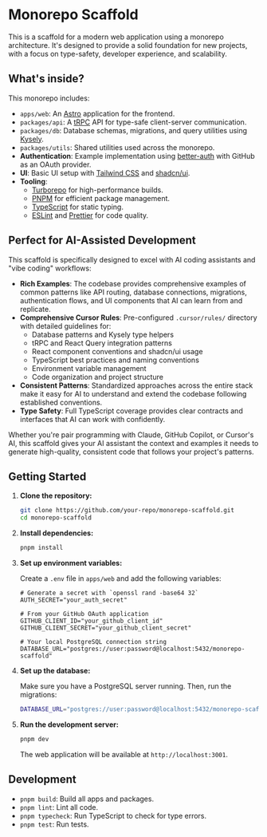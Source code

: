 # Monorepo Scaffold

This is a scaffold for a modern web application using a monorepo architecture. It's designed to provide a solid foundation for new projects, with a focus on type-safety, developer experience, and scalability.

## What's inside?

This monorepo includes:

- `apps/web`: An [Astro](https://astro.build/) application for the frontend.
- `packages/api`: A [tRPC](https://trpc.io/) API for type-safe client-server communication.
- `packages/db`: Database schemas, migrations, and query utilities using [Kysely](https://kysely.dev/).
- `packages/utils`: Shared utilities used across the monorepo.
- **Authentication**: Example implementation using [better-auth](https://github.com/BetterAuth/better-auth) with GitHub as an OAuth provider.
- **UI**: Basic UI setup with [Tailwind CSS](https://tailwindcss.com/) and [shadcn/ui](https://ui.shadcn.com/).
- **Tooling**:
  - [Turborepo](https://turbo.build/repo) for high-performance builds.
  - [PNPM](https://pnpm.io/) for efficient package management.
  - [TypeScript](https://www.typescriptlang.org/) for static typing.
  - [ESLint](https://eslint.org/) and [Prettier](https://prettier.io/) for code quality.

## Perfect for AI-Assisted Development

This scaffold is specifically designed to excel with AI coding assistants and "vibe coding" workflows:

- **Rich Examples**: The codebase provides comprehensive examples of common patterns like API routing, database connections, migrations, authentication flows, and UI components that AI can learn from and replicate.
- **Comprehensive Cursor Rules**: Pre-configured `.cursor/rules/` directory with detailed guidelines for:
  - Database patterns and Kysely type helpers
  - tRPC and React Query integration patterns
  - React component conventions and shadcn/ui usage
  - TypeScript best practices and naming conventions
  - Environment variable management
  - Code organization and project structure
- **Consistent Patterns**: Standardized approaches across the entire stack make it easy for AI to understand and extend the codebase following established conventions.
- **Type Safety**: Full TypeScript coverage provides clear contracts and interfaces that AI can work with confidently.

Whether you're pair programming with Claude, GitHub Copilot, or Cursor's AI, this scaffold gives your AI assistant the context and examples it needs to generate high-quality, consistent code that follows your project's patterns.

## Getting Started

1.  **Clone the repository:**

    ```bash
    git clone https://github.com/your-repo/monorepo-scaffold.git
    cd monorepo-scaffold
    ```

2.  **Install dependencies:**

    ```bash
    pnpm install
    ```

3.  **Set up environment variables:**

    Create a `.env` file in `apps/web` and add the following variables:

    ```env
    # Generate a secret with `openssl rand -base64 32`
    AUTH_SECRET="your_auth_secret"

    # From your GitHub OAuth application
    GITHUB_CLIENT_ID="your_github_client_id"
    GITHUB_CLIENT_SECRET="your_github_client_secret"

    # Your local PostgreSQL connection string
    DATABASE_URL="postgres://user:password@localhost:5432/monorepo-scaffold"
    ```

4.  **Set up the database:**

    Make sure you have a PostgreSQL server running. Then, run the migrations:

    ```bash
    DATABASE_URL="postgres://user:password@localhost:5432/monorepo-scaffold" pnpm --filter @app/db db:migrate
    ```

5.  **Run the development server:**

    ```bash
    pnpm dev
    ```

    The web application will be available at `http://localhost:3001`.

## Development

- `pnpm build`: Build all apps and packages.
- `pnpm lint`: Lint all code.
- `pnpm typecheck`: Run TypeScript to check for type errors.
- `pnpm test`: Run tests.
